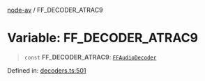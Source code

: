 [node-av](../globals.md) / FF\_DECODER\_ATRAC9

# Variable: FF\_DECODER\_ATRAC9

> `const` **FF\_DECODER\_ATRAC9**: [`FFAudioDecoder`](../type-aliases/FFAudioDecoder.md)

Defined in: [decoders.ts:501](https://github.com/seydx/av/blob/f8631fc881b394300b1479f511d55cf1c370a87f/src/constants/decoders.ts#L501)
